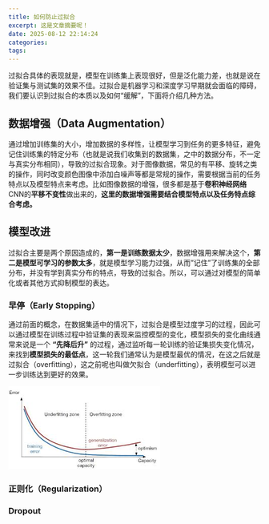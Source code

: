 ```yaml
---
title: 如何防止过拟合
excerpt: 这是文章摘要呢！
date: 2025-08-12 22:14:24
categories:
tags:
---
```


过拟合具体的表现就是，模型在训练集上表现很好，但是泛化能力差，也就是说在验证集与测试集的效果不佳。过拟合是机器学习和深度学习早期就会面临的障碍，我们要认识到过拟合的本质以及如何“缓解”，下面将介绍几种方法。
## 数据增强（Data Augmentation）
通过增加训练集的大小，增加数据的多样性，让模型学习到任务的更多特征，避免记住训练集的特定分布（也就是说我们收集到的数据集，之中的数据分布，不一定与真实分布相同），导致的过拟合现象。对于图像数据，常见的有平移、旋转之类的操作，同时改变颜色图像中添加白噪声等都是常规的操作，需要根据当前的任务特点以及模型特点来考虑。比如图像数据的增强，很多都是基于**卷积神经网络** CNN的**平移不变性**做出来的，**这里的数据增强需要结合模型特点以及任务特点综合考虑。**
## 模型改进
过拟合主要是两个原因造成的，**第一是训练数据太少**，数据增强用来解决这个，**第二是模型可学习的参数太多**，就是模型学习能力过强，从而”记住”了训练集的全部分布，并没有学到真实分布的特点，导致的过拟合。所以，可以通过对模型的简单化或者其他方式抑制模型的表达。
### 早停（Early Stopping）
通过前面的概念，在数据集适中的情况下，过拟合是模型过度学习的过程，因此可以通过模型在训练过程中验证集的表现来监控模型的变化，模型损失的变化曲线通常来说是一个 **“先降后升”** 的过程，通过监听每一轮训练的验证集损失变化情况，来找到**模型损失的最低点**，这一轮我们通常认为是模型最优的情况，在这之后就是过拟合（overfitting），这之前呢也叫做欠拟合（underfitting），表明模型可以进一步训练达到更好的效果。

![](/source/images/过拟合.png)

### 正则化（Regularization）

### Dropout
